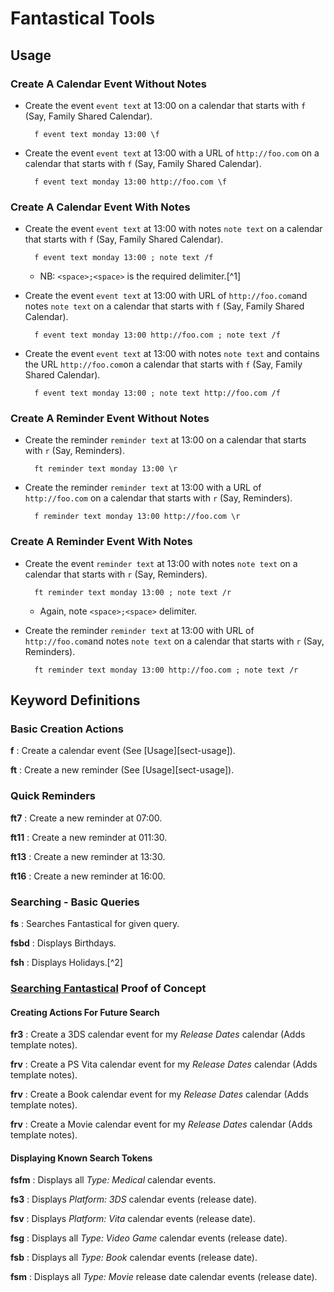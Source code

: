 # Fantastical Tools

## Usage

### Create A Calendar Event Without Notes

* Create the event `event text` at 13:00 on a calendar that starts with `f` (Say, Family Shared Calendar).

        f event text monday 13:00 \f
* Create the event `event text` at 13:00 with a URL of `http://foo.com` on a calendar that starts with `f` (Say, Family Shared Calendar).
        
        f event text monday 13:00 http://foo.com \f


### Create A Calendar Event With Notes

* Create the event `event text` at 13:00 with notes `note text` on a calendar that starts with `f` (Say, Family Shared Calendar).

        f event text monday 13:00 ; note text /f
    * NB: `<space>;<space>` is the required delimiter.[^1]
* Create the event `event text` at 13:00 with URL of `http://foo.com`and notes `note text` on a calendar that starts with `f` (Say, Family Shared Calendar).

        f event text monday 13:00 http://foo.com ; note text /f
        
* Create the event `event text` at 13:00 with  notes `note text` and contains the URL `http://foo.com`on a calendar that starts with `f` (Say, Family Shared Calendar).

        f event text monday 13:00 ; note text http://foo.com /f

### Create A Reminder Event Without Notes

* Create the reminder `reminder text` at 13:00 on a calendar that starts with `r` (Say, Reminders).

        ft reminder text monday 13:00 \r        
* Create the reminder `reminder text` at 13:00 with a URL of `http://foo.com` on a calendar that starts with `r` (Say, Reminders).
        
        f reminder text monday 13:00 http://foo.com \r

### Create A Reminder Event With Notes

* Create the event `reminder text` at 13:00 with notes `note text` on a calendar that starts with `r` (Say, Reminders).
        
        ft reminder text monday 13:00 ; note text /r
    * Again, note `<space>;<space>` delimiter.

* Create the reminder `reminder text` at 13:00 with URL of `http://foo.com`and notes `note text` on a calendar that starts with `r` (Say, Reminders).

        ft reminder text monday 13:00 http://foo.com ; note text /r


## Keyword Definitions

### Basic Creation Actions

**f** :
    Create a calendar event (See [Usage][sect-usage]).
    
**ft** :
    Create a new reminder (See [Usage][sect-usage]).
    
### Quick Reminders

**ft7** :
    Create a new reminder at 07:00.
    

**ft11** :
    Create a new reminder at 011:30.
    

**ft13** :
    Create a new reminder at 13:30.
    

**ft16** :
    Create a new reminder at 16:00.
    
### Searching - Basic Queries 

**fs** :
    Searches Fantastical for given query.
    
**fsbd** :
    Displays Birthdays. 
    
**fsh** :
    Displays Holidays.[^2]  
    
### [Searching Fantastical](http://shmow.us/y494+) Proof of Concept

#### Creating Actions For Future Search

**fr3** :
    Create a 3DS calendar event for my *Release Dates* calendar (Adds template notes).
    
**frv** :
    Create a PS Vita calendar event for my *Release Dates* calendar (Adds template notes).
    
**frv** :
    Create a Book calendar event for my *Release Dates* calendar (Adds template notes).
    
**frv** :
    Create a Movie calendar event for my *Release Dates* calendar (Adds template notes).

#### Displaying Known Search Tokens

**fsfm** :
    Displays all *Type: Medical* calendar events.
    
**fs3** :
    Displays *Platform: 3DS* calendar events (release date).
    
**fsv** :
    Displays *Platform: Vita* calendar events (release date).
    
**fsg** :
    Displays all *Type: Video Game* calendar events (release date).


**fsb** :
    Displays all *Type: Book* calendar events (release date).

**fsm** :
    Displays all *Type: Movie* release date calendar events (release date).
